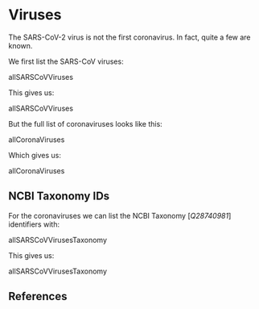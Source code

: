 # Viruses

The <topic>SARS-CoV-2</topic> <topic>virus</topic> is not the first <topic>coronavirus</topic>. In fact, quite a few are known.

We first list the SARS-CoV viruses:

<sparql>allSARSCoVViruses</sparql>

This gives us:

<out>allSARSCoVViruses</out>

But the full list of coronaviruses looks like this:

<sparql>allCoronaViruses</sparql>

Which gives us:

<out>allCoronaViruses</out>

## NCBI Taxonomy IDs

For the coronaviruses we can list the <topic>NCBI Taxonomy</topic> [<cite>Q28740981</cite>] identifiers with:

<sparql>allSARSCoVVirusesTaxonomy</sparql>

This gives us:

<out>allSARSCoVVirusesTaxonomy</out>

## References

<references/>


